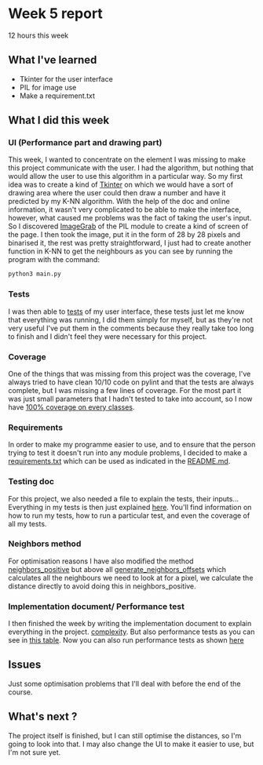 # Week 5 report

12 hours this week

## What I've learned

- Tkinter for the user interface
- PIL for image use
- Make a requirement.txt

## What I did this week

### UI (Performance part and drawing part)

This week, I wanted to concentrate on the element I was missing to make this project communicate with the user. I had the algorithm, but nothing that would allow the user to use this algorithm in a particular way. 
So my first idea was to create a kind of [Tkinter](https://docs.python.org/3/library/tk.html) on which we would have a sort of drawing area where the user could then draw a number and have it predicted by my K-NN algorithm. With the help of the doc and online information, it wasn't very complicated to be able to make the interface, however, what caused me problems was the fact of taking the user's input. So I discovered [ImageGrab](https://github.com/mathisdesaulty/MathisDESAULTY/blob/0303007a0a458bc5e322f0fae713a84bd682d1d5/Object/draw_interface.py#L52) of the PIL module to create a kind of screen of the page. I then took the image, put it in the form of 28 by 28 pixels and binarised it, the rest was pretty straightforward, I just had to create another function in K-NN to get the neighbours as you can see by running the program with the command:

```bash
python3 main.py
```

### Tests

I was then able to [tests](https://github.com/mathisdesaulty/MathisDESAULTY/blob/0303007a0a458bc5e322f0fae713a84bd682d1d5/Tests/test_draw_interface.py#L26) of my user interface, these tests just let me know that everything was running, I did them simply for myself, but as they're not very useful I've put them in the comments because they really take too long to finish and I didn't feel they were necessary for this project. 

### Coverage

One of the things that was missing from this project was the coverage, I've always tried to have clean 10/10 code on pylint and that the tests are always complete, but I was missing a few lines of coverage. For the most part it was just small parameters that I hadn't tested to take into account, so I now have [100% coverage on every classes](https://github.com/mathisdesaulty/MathisDESAULTY/blob/0303007a0a458bc5e322f0fae713a84bd682d1d5/Documentation/Testing.md#L5-L16).

### Requirements

In order to make my programme easier to use, and to ensure that the person trying to test it doesn't run into any module problems, I decided to make a [requirements.txt](https://github.com/mathisdesaulty/MathisDESAULTY/blob/0303007a0a458bc5e322f0fae713a84bd682d1d5/requirements.txt#L2) which can be used as indicated in the [README.md](https://github.com/mathisdesaulty/MathisDESAULTY/blob/0303007a0a458bc5e322f0fae713a84bd682d1d5/README.md#L18-L21).

### Testing doc

For this project, we also needed a file to explain the tests, their inputs... Everything in my tests is then just explained [here](https://github.com/mathisdesaulty/MathisDESAULTY/blob/0303007a0a458bc5e322f0fae713a84bd682d1d5/Documentation/Testing.md#L1). You'll find information on how to run my tests, how to run a particular test, and even the coverage of all my tests.

### Neighbors method

For optimisation reasons I have also modified the method [neighbors_positive](https://github.com/mathisdesaulty/MathisDESAULTY/blob/0303007a0a458bc5e322f0fae713a84bd682d1d5/Object/math_tool.py#L35) but above all [generate_neighbors_offsets](https://github.com/mathisdesaulty/MathisDESAULTY/blob/0303007a0a458bc5e322f0fae713a84bd682d1d5/Object/math_tool.py#L11) which calculates all the neighbours we need to look at for a pixel, we calculate the distance directly to avoid doing this in neighbors_positive.

### Implementation document/ Performance test

I then finished the week by writing the implementation document to explain everything in the project. [complexity](https://github.com/mathisdesaulty/MathisDESAULTY/blob/0303007a0a458bc5e322f0fae713a84bd682d1d5/Documentation/Implementation_document.md#L21-L32). But also performance tests as you can see in [this table](https://github.com/mathisdesaulty/MathisDESAULTY/blob/0303007a0a458bc5e322f0fae713a84bd682d1d5/Documentation/Implementation_document.md#L49-L65). Now you can also run performance tests as shown [here](https://github.com/mathisdesaulty/MathisDESAULTY/blob/0303007a0a458bc5e322f0fae713a84bd682d1d5/README.md#L29-L32)

## Issues

Just some optimisation problems that I'll deal with before the end of the course.

## What's next ?

The project itself is finished, but I can still optimise the distances, so I'm going to look into that. I may also change the UI to make it easier to use, but I'm not sure yet.